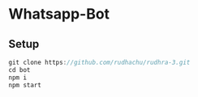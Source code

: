 # Whatsapp-Bot

## Setup
```js
git clone https://github.com/rudhachu/rudhra-3.git
cd bot
npm i
npm start
```
